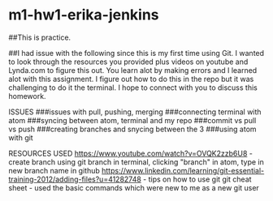 # m1-hw1-erika-jenkins

##This is practice.

##I had issue with the following since this is my first time using Git. I wanted to look through the resources you provided plus videos on youtube and Lynda.com to figure this out. You learn alot by making errors and I learned alot with this assignment. I figure out how to do this in the repo but it was challenging to do it the terminal. I hope to connect with you to discuss this homework.

ISSUES
###issues with pull, pushing, merging
###connecting terminal with atom
###syncing between atom, terminal and my repo 
###commit vs pull vs push
###creating branches and snycing between the 3
###using atom with git

RESOURCES USED
https://www.youtube.com/watch?v=OVQK2zzb6U8 - create branch using git branch in terminal, clicking "branch" in atom, type in new branch name in github
https://www.linkedin.com/learning/git-essential-training-2012/adding-files?u=41282748 - tips on how to use git
git cheat sheet - used the basic commands which were new to me as a new git user
